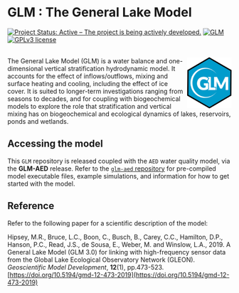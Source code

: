 # GLM : The General Lake Model

[![Project Status: Active – The project is being actively developed.](https://www.repostatus.org/badges/latest/active.svg)](https://www.repostatus.org/#active)
[![GLM](https://img.shields.io/badge/GLM-3.3.0-orange)](https://aquatic.science.uwa.edu.au/research/models/GLM/)
[![GPLv3 license](https://img.shields.io/badge/License-GPLv3-blue.svg)](http://perso.crans.org/besson/LICENSE.html)

<br> 

<img src="glm.png" align="right"  width="100" >
The General Lake Model (GLM) is a water balance and one-dimensional vertical stratification
hydrodynamic model. It accounts for the effect of inflows/outflows, mixing and surface heating
and cooling, including the effect of ice cover. It is suited to longer-term investigations
ranging from seasons to decades, and for coupling with biogeochemical models to explore the
role that stratification and vertical mixing has on biogeochemical and ecological dynamics of lakes, reservoirs, ponds and wetlands.



## Accessing the model

This `GLM` repository is released coupled with the `AED` water quality model, via the **GLM-AED** release. Refer to the [`glm-aed` repository](https://github.com/AquaticEcoDynamics/glm-aed) for pre-compiled model executable files, example simulations, and information for how to get started with the model.


## Reference

Refer to the following paper for a scientific description of the model:

Hipsey, M.R., Bruce, L.C., Boon, C., Busch, B., Carey, C.C., Hamilton, D.P., Hanson, P.C., Read, J.S., de Sousa, E., Weber, M. and Winslow, L.A., 2019. A General Lake Model (GLM 3.0) for linking with high-frequency sensor data from the Global Lake Ecological Observatory Network (GLEON). *Geoscientific Model Development*, **12**(1), pp.473-523. [https://doi.org/10.5194/gmd-12-473-2019](https://doi.org/10.5194/gmd-12-473-2019)
